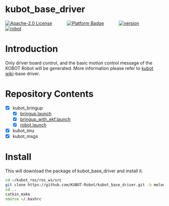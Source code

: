 # kubot_base_driver

[![Apache-2.0 License](https://img.shields.io/badge/license-Apache2.0-purple)](https://opensource.org/licenses/Apache-2.0)
&nbsp;&nbsp;&nbsp;&nbsp;&nbsp;&nbsp;&nbsp;&nbsp;&nbsp;&nbsp;
[![Platform Badge](https://img.shields.io/badge/platform-ROS_Melodic-blue.svg)](http://wiki.ros.org/melodic)
&nbsp;&nbsp;&nbsp;&nbsp;&nbsp;&nbsp;&nbsp;&nbsp;&nbsp;&nbsp;
[![version](https://img.shields.io/badge/version-1.0.1-green)](https://robot.shayangye.com/robots/59)
&nbsp;&nbsp;&nbsp;&nbsp;&nbsp;&nbsp;&nbsp;&nbsp;&nbsp;&nbsp;
[![robot](https://img.shields.io/badge/robot-KUBOT-orange)](http://www.shayangye.com/)
&nbsp;&nbsp;&nbsp;&nbsp;&nbsp;&nbsp;&nbsp;&nbsp;&nbsp;&nbsp;

# Introduction

Only driver board control, and the basic motion control message of the KOBOT Robot will be generated. More information please refer to [kubot wiki](https://github.com/KUBOT-Robot/kubot_ros/wiki)-base driver.

# Repository Contents
- [x] kubot_bringup
	- [x] [bringup.launch](https://github.com/KUBOT-Robot/kubot_ros/wiki/2.1-kubot_bringup)
	- [x] [bringup_with_ekf.launch](https://github.com/KUBOT-Robot/kubot_ros/wiki/2.2-kubot_bringup_ekf)
	- [x] [robot.launch](https://github.com/KUBOT-Robot/kubot_ros/wiki/2.3-kubot_robot)
- [x] kubot_imu
- [x] kubot_msgs

# Install
This will download the package of kubot_base_driver and install it.

```sh
cd ~/kubot_ros/ros_ws/src
git clone https://github.com/KUBOT-Robot/kubot_base_driver.git -b melodic-devel
cd ..
catkin_make
source ~/.bashrc
```
